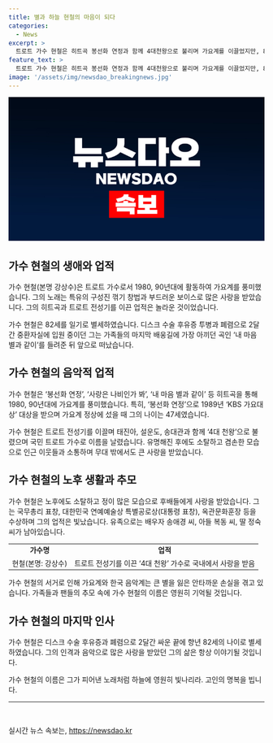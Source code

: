 ```yaml
---
title: 별과 하늘 현철의 마음이 되다
categories:
  - News
excerpt: >
  트로트 가수 현철은 히트곡 봉선화 연정과 함께 4대천왕으로 불리며 가요계를 이끌었지만, 82세를 일기로 별세했다. 40세에 첫 히트곡을 남긴 그는 노래는 숙성이 돼야 한다며 음악에 대한 열정을 보여왔다. 신곡을 기다려야 한다는 그의 철학은 많은 이들에게 존경받았다. 별세한 현철은 대중교통을 이용하고 이웃과 소탈하게 어울리는 등 유명해진 이후에도 겸손한 모습을 보여주었다. 현철의 향년 82세를 기리는 마지막 행사는 18일 오전에 서울아산병원에서 열릴 예정이다.
feature_text: >
  트로트 가수 현철은 히트곡 봉선화 연정과 함께 4대천왕으로 불리며 가요계를 이끌었지만, 82세를 일기로 별세했다. 40세에 첫 히트곡을 남긴 그는 노래는 숙성이 돼야 한다며 음악에 대한 열정을 보여왔다. 신곡을 기다려야 한다는 그의 철학은 많은 이들에게 존경받았다. 별세한 현철은 대중교통을 이용하고 이웃과 소탈하게 어울리는 등 유명해진 이후에도 겸손한 모습을 보여주었다. 현철의 향년 82세를 기리는 마지막 행사는 18일 오전에 서울아산병원에서 열릴 예정이다.
image: '/assets/img/newsdao_breakingnews.jpg'
---
```


<p><img src="/assets/img/newsdao_breakingnews.jpg" alt="implanttips 속보" /></p>

<h2 data-ke-size="size26">가수 현철의 생애와 업적</h2>

<p>가수 현철(본명 강상수)은 트로트 가수로서 1980, 90년대에 활동하여 가요계를 풍미했습니다. 그의 노래는 특유의 구성진 꺾기 창법과 부드러운 보이스로 많은 사랑을 받았습니다. 그의 히트곡과 트로트 전성기를 이끈 업적은 놀라운 것이었습니다.</p>

<p data-ke-size="size16">가수 현철은 82세를 일기로 별세하였습니다. 디스크 수술 후유증 투병과 폐렴으로 2달간 중환자실에 입원 중이던 그는 가족들의 마지막 배웅길에 가장 아끼던 곡인 ‘내 마음 별과 같이’를 들려준 뒤 앞으로 떠났습니다.</p>

<h2 data-ke-size="size26">가수 현철의 음악적 업적</h2>

<p>가수 현철은 ‘봉선화 연정’, ‘사랑은 나비인가 봐’, ‘내 마음 별과 같이’ 등 히트곡을 통해 1980, 90년대에 가요계를 풍미했습니다. 특히, ‘봉선화 연정’으로 1989년 ‘KBS 가요대상’ 대상을 받으며 가요계 정상에 섰을 때 그의 나이는 47세였습니다.</p>

<p data-ke-size="size16">가수 현철은 트로트 전성기를 이끌며 태진아, 설운도, 송대관과 함께 ‘4대 천왕’으로 불렸으며 국민 트로트 가수로 이름을 날렸습니다. 유명해진 후에도 소탈하고 겸손한 모습으로 인근 이웃들과 소통하며 무대 밖에서도 큰 사랑을 받았습니다.</p>

<h2 data-ke-size="size26">가수 현철의 노후 생활과 추모</h2>

<p>가수 현철은 노후에도 소탈하고 정이 많은 모습으로 후배들에게 사랑을 받았습니다. 그는 국무총리 표창, 대한민국 연예예술상 특별공로상(대통령 표창), 옥관문화훈장 등을 수상하며 그의 업적은 빛났습니다. 유족으로는 배우자 송애경 씨, 아들 복동 씨, 딸 정숙 씨가 남아있습니다.</p>

<table>
    <tr>
        <td style="text-align: center; height: 17px;"><b>가수명</b></td>
        <td style="text-align: center; height: 17px;"><b>업적</b></td>
    </tr>
    <tr>
        <td style="text-align: center; height: 17px;">현철(본명: 강상수)</td>
        <td style="text-align: center; height: 17px;">트로트 전성기를 이끈 ‘4대 천왕’ 가수로 국내에서 사랑을 받음</td>
    </tr>
</table>

<p data-ke-size="size16">가수 현철의 서거로 인해 가요계와 한국 음악계는 큰 별을 잃은 안타까운 손실을 겪고 있습니다. 가족들과 팬들의 추모 속에 가수 현철의 이름은 영원히 기억될 것입니다.</p>

<h2 data-ke-size="size26">가수 현철의 마지막 인사</h2>

<p>가수 현철은 디스크 수술 후유증과 폐렴으로 2달간 싸운 끝에 향년 82세의 나이로 별세하였습니다. 그의 인격과 음악으로 많은 사랑을 받았던 그의 삶은 항상 이야기될 것입니다.</p>

<p data-ke-size="size16">가수 현철의 이름은 그가 피어낸 노래처럼 하늘에 영원히 빛나리라. 고인의 명복을 빕니다.</p>

<hr>

<p data-ke-size="size16">&nbsp;</p>
실시간 뉴스 속보는, <a href="https://newsdao.kr" rel="dofollow">https://newsdao.kr</a>


